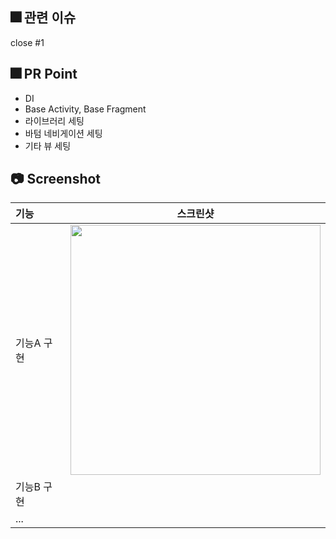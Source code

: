 ## :fireworks: 관련 이슈

close #1

## :fireworks: PR Point

- DI
- Base Activity, Base Fragment
- 라이브러리 세팅
- 바텀 네비게이션 세팅
- 기타 뷰 세팅

## 📷 Screenshot
|기능|스크린샷|
|:---|---|
|기능A 구현|<img src = "https://user-images.githubusercontent.com/51078673/165034404-2611df79-cc46-4ecc-81ca-6613f7da28e6.jpg" width = 400>|
|기능B 구현||
|...||